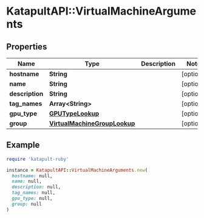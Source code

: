 # KatapultAPI::VirtualMachineArguments

## Properties

| Name | Type | Description | Notes |
| ---- | ---- | ----------- | ----- |
| **hostname** | **String** |  | [optional] |
| **name** | **String** |  | [optional] |
| **description** | **String** |  | [optional] |
| **tag_names** | **Array&lt;String&gt;** |  | [optional] |
| **gpu_type** | [**GPUTypeLookup**](GPUTypeLookup.md) |  | [optional] |
| **group** | [**VirtualMachineGroupLookup**](VirtualMachineGroupLookup.md) |  | [optional] |

## Example

```ruby
require 'katapult-ruby'

instance = KatapultAPI::VirtualMachineArguments.new(
  hostname: null,
  name: null,
  description: null,
  tag_names: null,
  gpu_type: null,
  group: null
)
```

